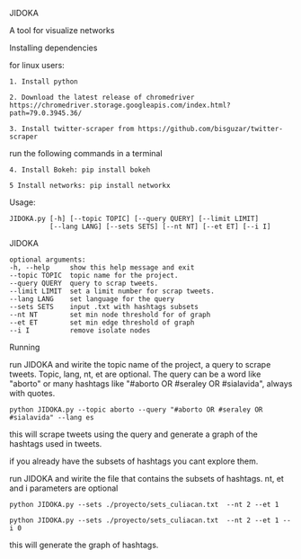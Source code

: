 JIDOKA

A tool for visualize networks

Installing dependencies

for linux users:
  
    1. Install python
    
    2. Download the latest release of chromedriver https://chromedriver.storage.googleapis.com/index.html?path=79.0.3945.36/
    	
    3. Install twitter-scraper from https://github.com/bisguzar/twitter-scraper

   run the following commands in a terminal
    	
    4. Install Bokeh: pip install bokeh
    
    5 Install networks: pip install networkx

Usage:

    JIDOKA.py [-h] [--topic TOPIC] [--query QUERY] [--limit LIMIT]
              [--lang LANG] [--sets SETS] [--nt NT] [--et ET] [--i I]

JIDOKA

    optional arguments:
    -h, --help     show this help message and exit
    --topic TOPIC  topic name for the project.
    --query QUERY  query to scrap tweets.
    --limit LIMIT  set a limit number for scrap tweets.
    --lang LANG    set language for the query
    --sets SETS    input .txt with hashtags subsets
    --nt NT        set min node threshold for of graph
    --et ET        set min edge threshold of graph
    --i I          remove isolate nodes

Running

run JIDOKA and wirite the topic name of the project, a query to scrape tweets. Topic, lang, nt, et are optional. The query can be a word like "aborto" or many hashtags like "#aborto OR #seraley OR #sialavida", always with quotes.

    python JIDOKA.py --topic aborto --query "#aborto OR #seraley OR #sialavida" --lang es
    
this will scrape tweets using the query and generate a graph of the hashtags used in tweets.

if you already have the subsets of hashtags you cant explore them. 

run JIDOKA and wirite the file that contains the subsets of hashtags. nt, et and i parameters are optional
 
    python JIDOKA.py --sets ./proyecto/sets_culiacan.txt  --nt 2 --et 1
    
    python JIDOKA.py --sets ./proyecto/sets_culiacan.txt  --nt 2 --et 1 --i 0 

this will generate the graph of hashtags.
